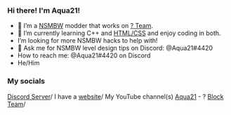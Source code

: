 ### Hi there! I'm Aqua21!
- 🔭 I’m a [NSMBW](https://www.mariowiki.com/New_Super_Mario_Bros._Wii) modder that works on [? Team](http://questionblockteam.6te.net/).
- 🌱 I’m currently learning C++ and [HTML/CSS](http://questionblockteam.6te.net/) and enjoy coding in both.
- I’m looking for more NSMBW hacks to help with!
- 💬 Ask me for NSMBW level design tips on Discord: @Aqua21#4420
- How to reach me: @Aqua21#4420 on Discord
- He/Him
### My socials
[Discord Server](https://discord.gg/UQ8NpMnZqg)/
I have a [website](http://questionblockteam.6te.net/)/
My YouTube channel(s) [Aqua21](https://www.youtube.com/channel/UCpLPIRpXNo70E0XDQPQwxQQ) - ? [Block Team](https://www.youtube.com/channel/UCpvhZmAmofOxyZPwfupK43Q)/
